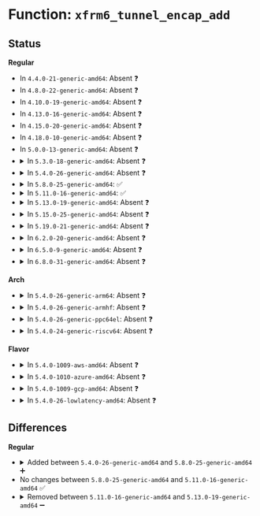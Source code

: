 # Function: <code>xfrm6_tunnel_encap_add</code>

## Status
<b>Regular</b>
<ul>
<li>
In <code>4.4.0-21-generic-amd64</code>: Absent ❓
</li>
<li>
In <code>4.8.0-22-generic-amd64</code>: Absent ❓
</li>
<li>
In <code>4.10.0-19-generic-amd64</code>: Absent ❓
</li>
<li>
In <code>4.13.0-16-generic-amd64</code>: Absent ❓
</li>
<li>
In <code>4.15.0-20-generic-amd64</code>: Absent ❓
</li>
<li>
In <code>4.18.0-10-generic-amd64</code>: Absent ❓
</li>
<li>
In <code>5.0.0-13-generic-amd64</code>: Absent ❓
</li>
<li>
<details>
<summary>In <code>5.3.0-18-generic-amd64</code>: Absent ❓</summary>

```json
{
  "name": "xfrm6_tunnel_encap_add",
  "collision_type": "Unique Static",
  "inline_type": "Full",
  "funcs": [
    {
      "addr": 18446744071589290519,
      "name": "xfrm6_tunnel_encap_add",
      "external": false,
      "loc": "net/xfrm/xfrm_output.c:236",
      "file": "net/xfrm/xfrm_output.c",
      "inline": "not declared, inlined",
      "caller_inline": [
        "net/xfrm/xfrm_output.c:xfrm_outer_mode_output"
      ],
      "caller_func": []
    }
  ],
  "symbols": []
}
```
</details>
</li>
<li>
<details>
<summary>In <code>5.4.0-26-generic-amd64</code>: Absent ❓</summary>

```json
{
  "name": "xfrm6_tunnel_encap_add",
  "collision_type": "Unique Static",
  "inline_type": "Full",
  "funcs": [
    {
      "addr": 18446744071589514903,
      "name": "xfrm6_tunnel_encap_add",
      "external": false,
      "loc": "net/xfrm/xfrm_output.c:236",
      "file": "net/xfrm/xfrm_output.c",
      "inline": "not declared, inlined",
      "caller_inline": [
        "net/xfrm/xfrm_output.c:xfrm_outer_mode_output"
      ],
      "caller_func": []
    }
  ],
  "symbols": []
}
```
</details>
</li>
<li>
<details>
<summary>In <code>5.8.0-25-generic-amd64</code>: ✅</summary>

```c
int xfrm6_tunnel_encap_add(struct xfrm_state * x, struct sk_buff * skb)
```

```json
{
  "name": "xfrm6_tunnel_encap_add",
  "collision_type": "Unique Static",
  "inline_type": "No",
  "funcs": [
    {
      "addr": 18446744071590505872,
      "name": "xfrm6_tunnel_encap_add",
      "external": false,
      "loc": "net/xfrm/xfrm_output.c:242",
      "file": "net/xfrm/xfrm_output.c",
      "inline": "seen, unknown",
      "caller_inline": [],
      "caller_func": [
        "net/xfrm/xfrm_output.c:xfrm_outer_mode_output"
      ]
    }
  ],
  "symbols": [
    {
      "addr": 18446744071590505872,
      "name": "xfrm6_tunnel_encap_add",
      "section": ".text",
      "bind": "STB_LOCAL",
      "size": 353
    }
  ]
}
```
</details>
</li>
<li>
<details>
<summary>In <code>5.11.0-16-generic-amd64</code>: ✅</summary>

```c
int xfrm6_tunnel_encap_add(struct xfrm_state * x, struct sk_buff * skb)
```

```json
{
  "name": "xfrm6_tunnel_encap_add",
  "collision_type": "Unique Static",
  "inline_type": "No",
  "funcs": [
    {
      "addr": 18446744071590565440,
      "name": "xfrm6_tunnel_encap_add",
      "external": false,
      "loc": "net/xfrm/xfrm_output.c:242",
      "file": "net/xfrm/xfrm_output.c",
      "inline": "seen, unknown",
      "caller_inline": [],
      "caller_func": [
        "net/xfrm/xfrm_output.c:xfrm_outer_mode_output"
      ]
    }
  ],
  "symbols": [
    {
      "addr": 18446744071590565440,
      "name": "xfrm6_tunnel_encap_add",
      "section": ".text",
      "bind": "STB_LOCAL",
      "size": 353
    }
  ]
}
```
</details>
</li>
<li>
<details>
<summary>In <code>5.13.0-19-generic-amd64</code>: Absent ❓</summary>

```json
{
  "name": "xfrm6_tunnel_encap_add",
  "collision_type": "Unique Static",
  "inline_type": "Selective",
  "funcs": [
    {
      "addr": 18446744071590490880,
      "name": "xfrm6_tunnel_encap_add",
      "external": false,
      "loc": "net/xfrm/xfrm_output.c:242",
      "file": "net/xfrm/xfrm_output.c",
      "inline": "not declared, inlined",
      "caller_inline": [],
      "caller_func": [
        "net/xfrm/xfrm_output.c:xfrm_outer_mode_output"
      ]
    }
  ],
  "symbols": [
    {
      "addr": 18446744071590490880,
      "name": "xfrm6_tunnel_encap_add.constprop.0",
      "section": ".text",
      "bind": "STB_LOCAL",
      "size": 358
    }
  ]
}
```
</details>
</li>
<li>
<details>
<summary>In <code>5.15.0-25-generic-amd64</code>: Absent ❓</summary>

```json
{
  "name": "xfrm6_tunnel_encap_add",
  "collision_type": "Unique Static",
  "inline_type": "Selective",
  "funcs": [
    {
      "addr": 18446744071591295856,
      "name": "xfrm6_tunnel_encap_add",
      "external": false,
      "loc": "net/xfrm/xfrm_output.c:319",
      "file": "net/xfrm/xfrm_output.c",
      "inline": "not declared, inlined",
      "caller_inline": [],
      "caller_func": [
        "net/xfrm/xfrm_output.c:xfrm_outer_mode_output"
      ]
    }
  ],
  "symbols": [
    {
      "addr": 18446744071591295856,
      "name": "xfrm6_tunnel_encap_add.constprop.0",
      "section": ".text",
      "bind": "STB_LOCAL",
      "size": 358
    }
  ]
}
```
</details>
</li>
<li>
<details>
<summary>In <code>5.19.0-21-generic-amd64</code>: Absent ❓</summary>

```json
{
  "name": "xfrm6_tunnel_encap_add",
  "collision_type": "Unique Static",
  "inline_type": "Selective",
  "funcs": [
    {
      "addr": 18446744071592962640,
      "name": "xfrm6_tunnel_encap_add",
      "external": false,
      "loc": "net/xfrm/xfrm_output.c:320",
      "file": "net/xfrm/xfrm_output.c",
      "inline": "not declared, inlined",
      "caller_inline": [],
      "caller_func": [
        "net/xfrm/xfrm_output.c:xfrm_outer_mode_output"
      ]
    }
  ],
  "symbols": [
    {
      "addr": 18446744071592962640,
      "name": "xfrm6_tunnel_encap_add.constprop.0",
      "section": ".text",
      "bind": "STB_LOCAL",
      "size": 367
    }
  ]
}
```
</details>
</li>
<li>
<details>
<summary>In <code>6.2.0-20-generic-amd64</code>: Absent ❓</summary>

```json
{
  "name": "xfrm6_tunnel_encap_add",
  "collision_type": "Unique Static",
  "inline_type": "Selective",
  "funcs": [
    {
      "addr": 18446744071594848896,
      "name": "xfrm6_tunnel_encap_add",
      "external": false,
      "loc": "net/xfrm/xfrm_output.c:318",
      "file": "net/xfrm/xfrm_output.c",
      "inline": "not declared, inlined",
      "caller_inline": [],
      "caller_func": [
        "net/xfrm/xfrm_output.c:xfrm_outer_mode_output"
      ]
    }
  ],
  "symbols": [
    {
      "addr": 18446744071594848896,
      "name": "xfrm6_tunnel_encap_add.constprop.0",
      "section": ".text",
      "bind": "STB_LOCAL",
      "size": 376
    }
  ]
}
```
</details>
</li>
<li>
<details>
<summary>In <code>6.5.0-9-generic-amd64</code>: Absent ❓</summary>

```json
{
  "name": "xfrm6_tunnel_encap_add",
  "collision_type": "Unique Static",
  "inline_type": "Selective",
  "funcs": [
    {
      "addr": 18446744071595240064,
      "name": "xfrm6_tunnel_encap_add",
      "external": false,
      "loc": "net/xfrm/xfrm_output.c:319",
      "file": "net/xfrm/xfrm_output.c",
      "inline": "not declared, inlined",
      "caller_inline": [],
      "caller_func": [
        "net/xfrm/xfrm_output.c:xfrm_outer_mode_output"
      ]
    }
  ],
  "symbols": [
    {
      "addr": 18446744071595240064,
      "name": "xfrm6_tunnel_encap_add.constprop.0",
      "section": ".text",
      "bind": "STB_LOCAL",
      "size": 374
    }
  ]
}
```
</details>
</li>
<li>
<details>
<summary>In <code>6.8.0-31-generic-amd64</code>: Absent ❓</summary>

```json
{
  "name": "xfrm6_tunnel_encap_add",
  "collision_type": "Unique Static",
  "inline_type": "Selective",
  "funcs": [
    {
      "addr": 18446744071596080512,
      "name": "xfrm6_tunnel_encap_add",
      "external": false,
      "loc": "net/xfrm/xfrm_output.c:319",
      "file": "net/xfrm/xfrm_output.c",
      "inline": "not declared, inlined",
      "caller_inline": [],
      "caller_func": [
        "net/xfrm/xfrm_output.c:xfrm_outer_mode_output"
      ]
    }
  ],
  "symbols": [
    {
      "addr": 18446744071596080512,
      "name": "xfrm6_tunnel_encap_add.constprop.0",
      "section": ".text",
      "bind": "STB_LOCAL",
      "size": 374
    }
  ]
}
```
</details>
</li>
</ul>
<b>Arch</b>
<ul>
<li>
<details>
<summary>In <code>5.4.0-26-generic-arm64</code>: Absent ❓</summary>

```json
{
  "name": "xfrm6_tunnel_encap_add",
  "collision_type": "Unique Static",
  "inline_type": "Full",
  "funcs": [
    {
      "addr": 18446603336503179996,
      "name": "xfrm6_tunnel_encap_add",
      "external": false,
      "loc": "net/xfrm/xfrm_output.c:236",
      "file": "net/xfrm/xfrm_output.c",
      "inline": "not declared, inlined",
      "caller_inline": [
        "net/xfrm/xfrm_output.c:xfrm_outer_mode_output"
      ],
      "caller_func": []
    }
  ],
  "symbols": []
}
```
</details>
</li>
<li>
<details>
<summary>In <code>5.4.0-26-generic-armhf</code>: Absent ❓</summary>

```json
{
  "name": "xfrm6_tunnel_encap_add",
  "collision_type": "Unique Static",
  "inline_type": "Full",
  "funcs": [
    {
      "addr": 3235854380,
      "name": "xfrm6_tunnel_encap_add",
      "external": false,
      "loc": "net/xfrm/xfrm_output.c:236",
      "file": "net/xfrm/xfrm_output.c",
      "inline": "not declared, inlined",
      "caller_inline": [
        "net/xfrm/xfrm_output.c:xfrm_outer_mode_output"
      ],
      "caller_func": []
    }
  ],
  "symbols": []
}
```
</details>
</li>
<li>
<details>
<summary>In <code>5.4.0-26-generic-ppc64el</code>: Absent ❓</summary>

```json
{
  "name": "xfrm6_tunnel_encap_add",
  "collision_type": "Unique Static",
  "inline_type": "Full",
  "funcs": [
    {
      "addr": 13835058055296907808,
      "name": "xfrm6_tunnel_encap_add",
      "external": false,
      "loc": "net/xfrm/xfrm_output.c:236",
      "file": "net/xfrm/xfrm_output.c",
      "inline": "not declared, inlined",
      "caller_inline": [
        "net/xfrm/xfrm_output.c:xfrm_outer_mode_output"
      ],
      "caller_func": []
    }
  ],
  "symbols": []
}
```
</details>
</li>
<li>
<details>
<summary>In <code>5.4.0-24-generic-riscv64</code>: Absent ❓</summary>

```json
{
  "name": "xfrm6_tunnel_encap_add",
  "collision_type": "Unique Static",
  "inline_type": "Full",
  "funcs": [
    {
      "addr": 18446743936279221234,
      "name": "xfrm6_tunnel_encap_add",
      "external": false,
      "loc": "net/xfrm/xfrm_output.c:236",
      "file": "net/xfrm/xfrm_output.c",
      "inline": "not declared, inlined",
      "caller_inline": [
        "net/xfrm/xfrm_output.c:xfrm_outer_mode_output"
      ],
      "caller_func": []
    }
  ],
  "symbols": []
}
```
</details>
</li>
</ul>
<b>Flavor</b>
<ul>
<li>
<details>
<summary>In <code>5.4.0-1009-aws-amd64</code>: Absent ❓</summary>

```json
{
  "name": "xfrm6_tunnel_encap_add",
  "collision_type": "Unique Static",
  "inline_type": "Full",
  "funcs": [
    {
      "addr": 18446744071589119271,
      "name": "xfrm6_tunnel_encap_add",
      "external": false,
      "loc": "net/xfrm/xfrm_output.c:236",
      "file": "net/xfrm/xfrm_output.c",
      "inline": "not declared, inlined",
      "caller_inline": [
        "net/xfrm/xfrm_output.c:xfrm_outer_mode_output"
      ],
      "caller_func": []
    }
  ],
  "symbols": []
}
```
</details>
</li>
<li>
<details>
<summary>In <code>5.4.0-1010-azure-amd64</code>: Absent ❓</summary>

```json
{
  "name": "xfrm6_tunnel_encap_add",
  "collision_type": "Unique Static",
  "inline_type": "Full",
  "funcs": [
    {
      "addr": 18446744071588844311,
      "name": "xfrm6_tunnel_encap_add",
      "external": false,
      "loc": "net/xfrm/xfrm_output.c:236",
      "file": "net/xfrm/xfrm_output.c",
      "inline": "not declared, inlined",
      "caller_inline": [
        "net/xfrm/xfrm_output.c:xfrm_outer_mode_output"
      ],
      "caller_func": []
    }
  ],
  "symbols": []
}
```
</details>
</li>
<li>
<details>
<summary>In <code>5.4.0-1009-gcp-amd64</code>: Absent ❓</summary>

```json
{
  "name": "xfrm6_tunnel_encap_add",
  "collision_type": "Unique Static",
  "inline_type": "Full",
  "funcs": [
    {
      "addr": 18446744071589556135,
      "name": "xfrm6_tunnel_encap_add",
      "external": false,
      "loc": "net/xfrm/xfrm_output.c:236",
      "file": "net/xfrm/xfrm_output.c",
      "inline": "not declared, inlined",
      "caller_inline": [
        "net/xfrm/xfrm_output.c:xfrm_outer_mode_output"
      ],
      "caller_func": []
    }
  ],
  "symbols": []
}
```
</details>
</li>
<li>
<details>
<summary>In <code>5.4.0-26-lowlatency-amd64</code>: Absent ❓</summary>

```json
{
  "name": "xfrm6_tunnel_encap_add",
  "collision_type": "Unique Static",
  "inline_type": "Full",
  "funcs": [
    {
      "addr": 18446744071589603639,
      "name": "xfrm6_tunnel_encap_add",
      "external": false,
      "loc": "net/xfrm/xfrm_output.c:236",
      "file": "net/xfrm/xfrm_output.c",
      "inline": "not declared, inlined",
      "caller_inline": [
        "net/xfrm/xfrm_output.c:xfrm_outer_mode_output"
      ],
      "caller_func": []
    }
  ],
  "symbols": []
}
```
</details>
</li>
</ul>

## Differences
<b>Regular</b>
<ul>
<li>
<details>
<summary>Added between <code>5.4.0-26-generic-amd64</code> and <code>5.8.0-25-generic-amd64</code> ➕</summary>

```c
int xfrm6_tunnel_encap_add(struct xfrm_state * x, struct sk_buff * skb)
```
</details>
</li>
<li>
No changes between <code>5.8.0-25-generic-amd64</code> and <code>5.11.0-16-generic-amd64</code> ✅
</li>
<li>
<details>
<summary>Removed between <code>5.11.0-16-generic-amd64</code> and <code>5.13.0-19-generic-amd64</code> ➖</summary>

```c
int xfrm6_tunnel_encap_add(struct xfrm_state * x, struct sk_buff * skb)
```
</details>
</li>
</ul>
